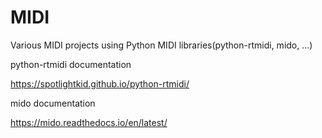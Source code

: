 # MIDI
Various MIDI projects using Python MIDI libraries(python-rtmidi, mido, ...)


python-rtmidi documentation

https://spotlightkid.github.io/python-rtmidi/


mido documentation

https://mido.readthedocs.io/en/latest/


